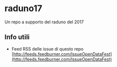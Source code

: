 # raduno17
Un repo a supporto del raduno del 2017

## Info utili

- Feed RSS delle issue di questo repo [http://feeds.feedburner.com/IssueOpenDataFest](http://feeds.feedburner.com/IssueOpenDataFest)

